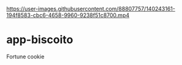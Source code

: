 



https://user-images.githubusercontent.com/88807757/140243161-194f8583-cbc6-4658-9960-9238f51c8700.mp4



# app-biscoito
Fortune cookie
